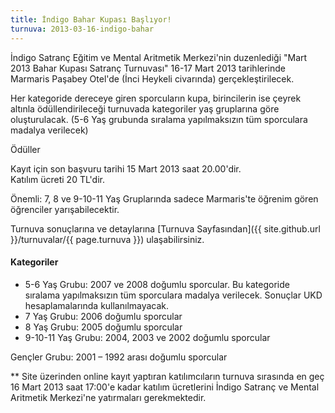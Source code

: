 ```yaml
---
title: İndigo Bahar Kupası Başlıyor!
turnuva: 2013-03-16-indigo-bahar
---
```


İndigo Satranç Eğitim ve Mental Aritmetik Merkezi'nin duzenlediği "Mart 2013 Bahar Kupası Satranç Turnuvası" 16-17 Mart 2013 tarihlerinde Marmaris Paşabey Otel'de (İnci Heykeli civarında) gerçekleştirilecek.  

Her kategoride dereceye giren sporcuların kupa, birincilerin ise çeyrek altınla ödüllendirileceği turnuvada kategoriler yaş gruplarına göre oluşturulacak. (5-6 Yaş grubunda sıralama yapılmaksızın tüm sporculara madalya verilecek)

Ödüller

Kayıt için son başvuru tarihi 15 Mart 2013 saat 20.00'dir.  
Katılım ücreti 20 TL'dir.  

Önemli: 7, 8 ve 9-10-11 Yaş Gruplarında sadece Marmaris'te öğrenim gören öğrenciler yarışabilecektir.  

Turnuva sonuçlarına ve detaylarına [Turnuva Sayfasından]({{ site.github.url }}/turnuvalar/{{ page.turnuva }}) ulaşabilirsiniz.  

#### Kategoriler
* 5-6 Yaş Grubu: 2007 ve 2008 doğumlu sporcular. Bu kategoride sıralama yapılmaksızın tüm sporculara madalya verilecek. Sonuçlar UKD hesaplamalarında kullanılmayacak.
* 7 Yaş Grubu: 2006 doğumlu sporcular
* 8 Yaş Grubu: 2005 doğumlu sporcular
* 9-10-11 Yaş Grubu: 2004, 2003 ve 2002 doğumlu sporcular

Gençler Grubu: 2001 – 1992 arası doğumlu sporcular

** Site üzerinden online kayıt yaptıran katılımcıların turnuva sırasında en geç 16 Mart 2013 saat 17:00'e kadar katılım ücretlerini İndigo Satranç ve Mental Aritmetik Merkezi'ne yatırmaları gerekmektedir.
